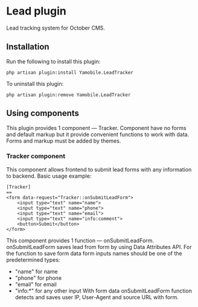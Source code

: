 # Lead plugin
Lead tracking system for October CMS.
## Installation
Run the following to install this plugin:
```
php artisan plugin:install Yamobile.LeadTracker
```
To uninstall this plugin:
```
php artisan plugin:remove Yamobile.LeadTracker
```
## Using components
This plugin provides 1 component — Tracker. Component have no forms and default markup but it provide convenient functions to work with data. Forms and markup must be added by themes.
### Tracker component
This component allows frontend to submit lead forms with any information to backend.
Basic usage example:
```
[Tracker]
==
<form data-request="Tracker::onSubmitLeadForm">
	<input type="text" name="name">
	<input type="text" name="phone">
	<input type="text" name="email">
	<input type="text" name="info:comment">
	<button>Submit</button>
</form>
```
This component provides 1 function — onSubmitLeadForm. onSubmitLeadForm saves lead from form by using Data Attributes API. For the function to save form data form inputs names should be one of the predetermined types:
- "name" for name
- "phone" for phone
- "email" for email
- "info:*" for any other input
With form data onSubmitLeadForm function detects and saves user IP, User-Agent and source URL with form.
